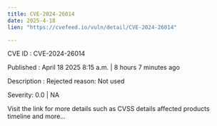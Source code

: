 ```yaml
---
title: CVE-2024-26014
date: 2025-4-18
lien: "https://cvefeed.io/vuln/detail/CVE-2024-26014"

---
```


CVE ID : CVE-2024-26014

Published :  April 18
2025
8:15 a.m. | 8 hours
7 minutes ago

Description : Rejected reason: Not used

Severity: 0.0 | NA

Visit the link for more details
such as CVSS details
affected products
timeline
and more...
